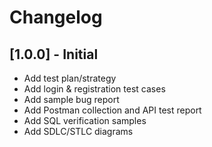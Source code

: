 ﻿# Changelog

## [1.0.0] - Initial
- Add test plan/strategy
- Add login & registration test cases
- Add sample bug report
- Add Postman collection and API test report
- Add SQL verification samples
- Add SDLC/STLC diagrams
